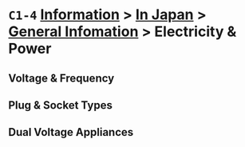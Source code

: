 # `C1-4` [Information](../../../) > [In Japan](../../) > [General Infomation](../) > Electricity & Power

## Voltage & Frequency
## Plug & Socket Types
## Dual Voltage Appliances
